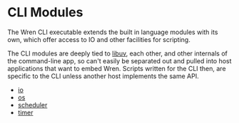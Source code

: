 # CLI Modules

The Wren CLI executable extends the built in language modules with its own,
which offer access to IO and other facilities for scripting.

The CLI modules are deeply tied to [libuv][], each other, and other internals
of the command-line app, so can't easily be separated out and pulled into host
applications that want to embed Wren. Scripts written for the CLI then,
are specific to the CLI unless another host implements the same API.

[libuv]: http://libuv.org

* [io](io)
* [os](os)
* [scheduler](scheduler)
* [timer](timer)
